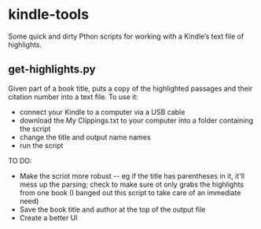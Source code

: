 # kindle-tools
Some quick and dirty Pthon scripts for working with a Kindle’s text file of highlights.

## get-highlights.py

Given part of a book title, puts a copy of the highlighted passages and their citation number
into a text file.  To use it:

- connect your Kindle to a computer via a USB cable
- download the My Clippings.txt to your computer into a folder containing the script
- change the title and output name names 
- run the script 

TO DO:

- Make the scriot more robust -- eg if the title has parentheses in it, it'll mess up the parsing; check to make sure ot only grabs the highlights from one book (I banged out this script to take care of an immediate need)
- Save the book title and author at the top of the output file
- Create a better UI
